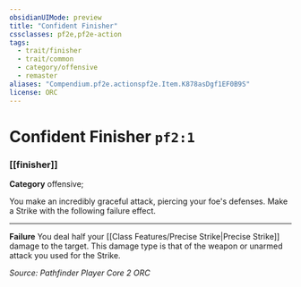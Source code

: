 ```yaml
---
obsidianUIMode: preview
title: "Confident Finisher"
cssclasses: pf2e,pf2e-action
tags:
  - trait/finisher
  - trait/common
  - category/offensive
  - remaster
aliases: "Compendium.pf2e.actionspf2e.Item.K878asDgf1EF0B9S"
license: ORC
---
```

# Confident Finisher `pf2:1`

### [[finisher]]

**Category** offensive; 




You make an incredibly graceful attack, piercing your foe's defenses. Make a Strike with the following failure effect.

* * *

**Failure** You deal half your [[Class Features/Precise Strike|Precise Strike]] damage to the target. This damage type is that of the weapon or unarmed attack you used for the Strike.

*Source: Pathfinder Player Core 2*
*ORC*